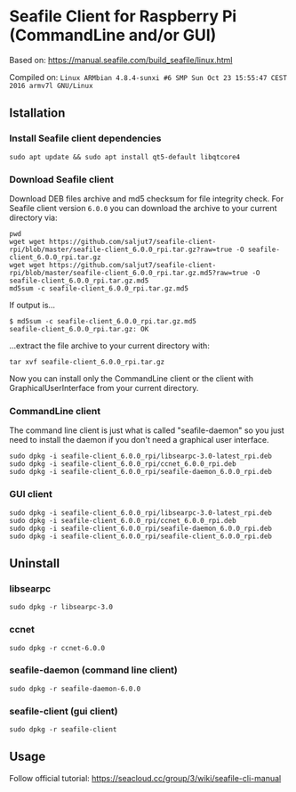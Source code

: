 # Seafile Client for Raspberry Pi (CommandLine and/or GUI)

Based on: https://manual.seafile.com/build_seafile/linux.html

Compiled on: `Linux ARMbian 4.8.4-sunxi #6 SMP Sun Oct 23 15:55:47 CEST 2016 armv7l GNU/Linux`

## Istallation

### Install Seafile client dependencies

```
sudo apt update && sudo apt install qt5-default libqtcore4
```

### Download Seafile client

Download DEB files archive and md5 checksum for file integrity check. For Seafile client version `6.0.0` you can download the archive to your current directory via:

```
pwd
wget wget https://github.com/saljut7/seafile-client-rpi/blob/master/seafile-client_6.0.0_rpi.tar.gz?raw=true -O seafile-client_6.0.0_rpi.tar.gz
wget wget https://github.com/saljut7/seafile-client-rpi/blob/master/seafile-client_6.0.0_rpi.tar.gz.md5?raw=true -O seafile-client_6.0.0_rpi.tar.gz.md5
md5sum -c seafile-client_6.0.0_rpi.tar.gz.md5
```

If output is...

```
$ md5sum -c seafile-client_6.0.0_rpi.tar.gz.md5 
seafile-client_6.0.0_rpi.tar.gz: OK
```

...extract the file archive to your current directory with:

```
tar xvf seafile-client_6.0.0_rpi.tar.gz
```

Now you can install only the CommandLine client or the client with GraphicalUserInterface from your current directory.

### CommandLine client

The command line client is just what is called "seafile-daemon" so you just need to install the daemon if you don't need a graphical user interface.

```
sudo dpkg -i seafile-client_6.0.0_rpi/libsearpc-3.0-latest_rpi.deb
sudo dpkg -i seafile-client_6.0.0_rpi/ccnet_6.0.0_rpi.deb
sudo dpkg -i seafile-client_6.0.0_rpi/seafile-daemon_6.0.0_rpi.deb
```

### GUI client

```
sudo dpkg -i seafile-client_6.0.0_rpi/libsearpc-3.0-latest_rpi.deb
sudo dpkg -i seafile-client_6.0.0_rpi/ccnet_6.0.0_rpi.deb
sudo dpkg -i seafile-client_6.0.0_rpi/seafile-daemon_6.0.0_rpi.deb
sudo dpkg -i seafile-client_6.0.0_rpi/seafile-client_6.0.0_rpi.deb
```

## Uninstall

### libsearpc

```
sudo dpkg -r libsearpc-3.0
```

### ccnet

```
sudo dpkg -r ccnet-6.0.0
```

### seafile-daemon (command line client)

```
sudo dpkg -r seafile-daemon-6.0.0
```

### seafile-client (gui client)

```
sudo dpkg -r seafile-client
```

## Usage

Follow official tutorial: https://seacloud.cc/group/3/wiki/seafile-cli-manual
